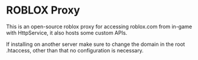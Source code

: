 # ROBLOX Proxy
This is an open-source roblox proxy for accessing roblox.com from in-game with HttpService, it also hosts some custom APIs.

If installing on another server make sure to change the domain in the root .htaccess, other than that no configuration is necessary.
